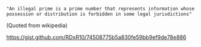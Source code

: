 ```
"An illegal prime is a prime number that represents information whose possession or distribution is forbidden in some legal jurisdictions"
``` 
(Quoted from wikipedia)

https://gist.github.com/RDxR10/74508775b5a830fe59bb9ef9de78e886
